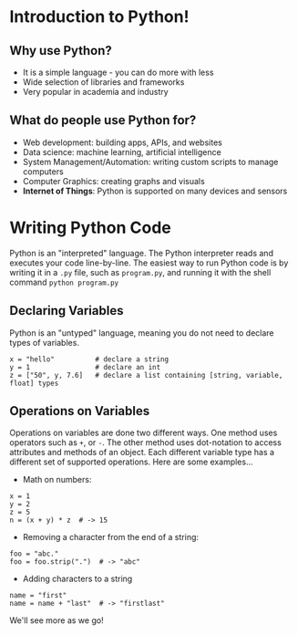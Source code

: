 # Introduction to Python!

## Why use Python?
- It is a simple language - you can do more with less
- Wide selection of libraries and frameworks 
- Very popular in academia and industry

## What do people use Python for?
- Web development: building apps, APIs, and websites
- Data science: machine learning, artificial intelligence
- System Management/Automation: writing custom scripts to manage computers
- Computer Graphics: creating graphs and visuals
- **Internet of Things**: Python is supported on many devices and sensors

# Writing Python Code
Python is an "interpreted" language. The Python interpreter reads and executes your code line-by-line. The easiest way to run Python code is by writing it in a `.py` file, such as `program.py`, and running it with the shell command `python program.py`

## Declaring Variables
Python is an "untyped" language, meaning you do not need to declare types of variables. 
```
x = "hello"          # declare a string
y = 1                # declare an int
z = ["50", y, 7.6]   # declare a list containing [string, variable, float] types
```

## Operations on Variables
Operations on variables are done two different ways. One method uses operators such as `+`, or `-`. The other method uses dot-notation to access attributes and methods of an object. Each different variable type has a different set of supported operations. Here are some examples...
- Math on numbers: 
```
x = 1
y = 2
z = 5
n = (x + y) * z  # -> 15
```
- Removing a character from the end of a string:
```
foo = "abc."
foo = foo.strip(".")  # -> "abc"
```
- Adding characters to a string
```
name = "first"
name = name + "last"  # -> "firstlast"
```
We'll see more as we go!
